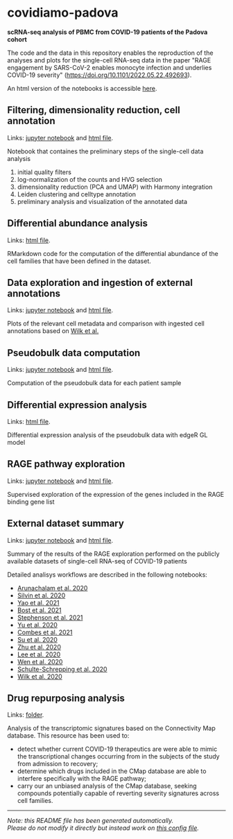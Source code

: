 
# covidiamo-padova

**scRNA-seq analysis of PBMC from COVID-19 patients of the Padova cohort**

The code and the data in this repository enables the reproduction of the analyses and plots for 
the single-cell RNA-seq data in the paper "RAGE engagement by SARS-CoV-2 enables monocyte infection and
underlies COVID-19 severity" (https://doi.org/10.1101/2022.05.22.492693).


An html version of the notebooks is accessible [here](https://GiuseppeTestaLab.github.io/covidiamo-padova/).




## Filtering, dimensionality reduction, cell annotation

Links: [jupyter notebook](01_gex_filtering_annotation.ipynb) and [html file](https://GiuseppeTestaLab.github.io/covidiamo-padova/01_gex_filtering_annotation.html).

Notebook that containes the preliminary steps of the single-cell data analysis

1) initial quality filters 
2) log-normalization of the counts and HVG selection
3) dimensionality reduction (PCA and UMAP) with Harmony integration 
4) Leiden clustering and celltype annotation
5) preliminary analysis and visualization of the annotated data




## Differential abundance analysis

Links: [html file](https://GiuseppeTestaLab.github.io/covidiamo-padova/02_abundance_analysis_cell_families.html).

RMarkdown code for the computation of the differential abundance of the
cell families that have been defined in the dataset.




## Data exploration and ingestion of external annotations

Links: [jupyter notebook](03_dataset_exploration_and_ingestion.ipynb) and [html file](https://GiuseppeTestaLab.github.io/covidiamo-padova/03_dataset_exploration_and_ingestion.html).

Plots of the relevant cell metadata and
comparison with ingested cell annotations based on
[Wilk et al.](https://www.nature.com/articles/s41591-020-0944-y)




## Pseudobulk data computation

Links: [jupyter notebook](04_pseudobulk.ipynb) and [html file](https://GiuseppeTestaLab.github.io/covidiamo-padova/04_pseudobulk.html).

Computation of the pseudobulk data for each patient sample




## Differential expression analysis

Links: [html file](https://GiuseppeTestaLab.github.io/covidiamo-padova/05_edgeR_DE.html).

Differential expression analysis of the pseudobulk data
with edgeR GL model




## RAGE pathway exploration

Links: [jupyter notebook](06_RAGE_pathway_exploration.ipynb) and [html file](https://GiuseppeTestaLab.github.io/covidiamo-padova/06_RAGE_pathway_exploration.html).

Supervised exploration of the expression of the 
genes included in the RAGE binding gene list




## External dataset summary

Links: [jupyter notebook](07_external_dataset_summary.ipynb) and [html file](https://GiuseppeTestaLab.github.io/covidiamo-padova/07_external_dataset_summary.html).

Summary of the results of the RAGE exploration
performed on the publicly available datasets of 
single-cell RNA-seq of COVID-19 patients

Detailed analisys workflows are described in the following notebooks:

- [Arunachalam et al. 2020](https://giuseppetestalab.github.io/covidiamo-padova/08_arunachalam_2020_processed.html)
- [Silvin et al. 2020](https://giuseppetestalab.github.io/covidiamo-padova/08_silvin_2020_processed.html)
- [Yao et al. 2021](https://giuseppetestalab.github.io/covidiamo-padova/08_yao_2021_processed.html)
- [Bost et al. 2021](https://giuseppetestalab.github.io/covidiamo-padova/08_bost_2021_processed.html)
- [Stephenson et al. 2021](https://giuseppetestalab.github.io/covidiamo-padova/08_stephenson_2021_processed.html)
- [Yu et al. 2020](https://giuseppetestalab.github.io/covidiamo-padova/08_yu_2020_processed.html)
- [Combes et al. 2021](https://giuseppetestalab.github.io/covidiamo-padova/08_combes_2021_processed.html)
- [Su et al. 2020](https://giuseppetestalab.github.io/covidiamo-padova/08_su_2020_processed.html)
- [Zhu et al. 2020](https://giuseppetestalab.github.io/covidiamo-padova/08_zhu_2020_processed.html)
- [Lee et al. 2020](https://giuseppetestalab.github.io/covidiamo-padova/08_lee_2020_processed.html)
- [Wen et al. 2020](https://giuseppetestalab.github.io/covidiamo-padova/08_wen_2020_processed.html)
- [Schulte-Schrepping et al. 2020](https://giuseppetestalab.github.io/covidiamo-padova/08_schulte-schrepping_2020_processed.html)
- [Wilk et al. 2020](https://giuseppetestalab.github.io/covidiamo-padova/08_wilk_2020_processed.html)



## Drug repurposing analysis

Links: [folder](https://github.com/GiuseppeTestaLab/covidiamo-padova/tree/main/10_drug_repurposing_analysis).

Analysis of the transcriptomic signatures based on the Connectivity Map database.
This resource has been used to:

- detect whether current COVID-19 therapeutics are were able to mimic the transcriptional
  changes occurring from in the subjects of the study from admission to recovery;
- determine which drugs included in the CMap database are able to interfere 
  specifically with the RAGE pathway;
- carry our an unbiased analysis of the CMap database, seeking compounds potentially 
  capable of reverting severity signatures across cell families.


---
*Note: this README file has been generated automatically.* <br>
*Please do not modify it directly but instead work on [this config file](resources/config.yaml).*


